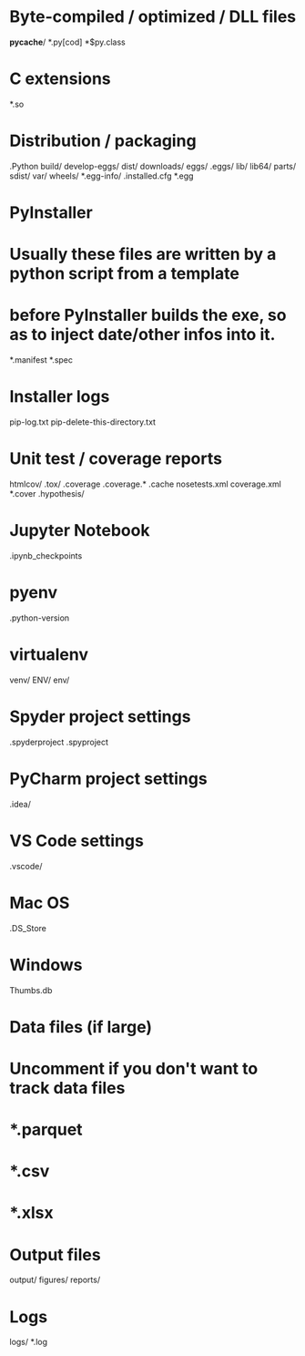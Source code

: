 # Byte-compiled / optimized / DLL files
__pycache__/
*.py[cod]
*$py.class

# C extensions
*.so

# Distribution / packaging
.Python
build/
develop-eggs/
dist/
downloads/
eggs/
.eggs/
lib/
lib64/
parts/
sdist/
var/
wheels/
*.egg-info/
.installed.cfg
*.egg

# PyInstaller
#  Usually these files are written by a python script from a template
#  before PyInstaller builds the exe, so as to inject date/other infos into it.
*.manifest
*.spec

# Installer logs
pip-log.txt
pip-delete-this-directory.txt

# Unit test / coverage reports
htmlcov/
.tox/
.coverage
.coverage.*
.cache
nosetests.xml
coverage.xml
*.cover
.hypothesis/

# Jupyter Notebook
.ipynb_checkpoints

# pyenv
.python-version

# virtualenv
venv/
ENV/
env/

# Spyder project settings
.spyderproject
.spyproject

# PyCharm project settings
.idea/

# VS Code settings
.vscode/

# Mac OS
.DS_Store

# Windows
Thumbs.db

# Data files (if large)
# Uncomment if you don't want to track data files
# *.parquet
# *.csv
# *.xlsx

# Output files
output/
figures/
reports/

# Logs
logs/
*.log
